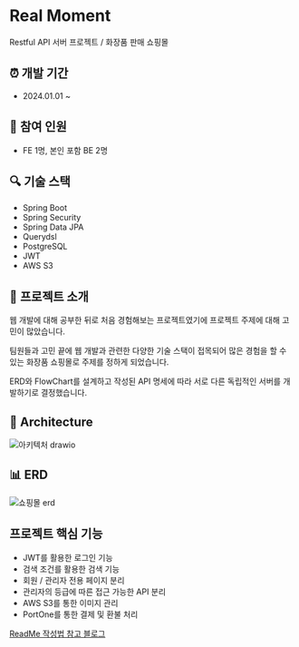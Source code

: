 # Real Moment
Restful API 서버 프로젝트 / 화장품 판매 쇼핑몰


## ⏰ 개발 기간
- 2024.01.01 ~ 


## 🤝 참여 인원
- FE 1명, 본인 포함 BE 2명


## 🔍 기술 스택
- Spring Boot
- Spring Security
- Spring Data JPA
- Querydsl
- PostgreSQL
- JWT
- AWS S3


## 🏃 프로젝트 소개
웹 개발에 대해 공부한 뒤로 처음 경험해보는 프로젝트였기에 프로젝트 주제에 대해 고민이 많았습니다.

팀원들과 고민 끝에 웹 개발과 관련한 다양한 기술 스택이 접목되어 많은 경험을 할 수 있는 화장품 쇼핑몰로 주제를 정하게 되었습니다.

ERD와 FlowChart를 설계하고 작성된 API 명세에 따라 서로 다른 독립적인 서버를 개발하기로 결정했습니다.


## 🤖 Architecture
![아키텍처 drawio](https://github.com/OSSING/Real_Moment/assets/98817068/1cf71af3-b925-430f-a73f-28b4fbba3aac)


## 📊 ERD
![쇼핑몰 erd](https://github.com/OSSING/Real_Moment/assets/98817068/71114233-90fd-46ae-a461-843093c247da)


## 프로젝트 핵심 기능
- JWT를 활용한 로그인 기능
- 검색 조건를 활용한 검색 기능
- 회원 / 관리자 전용 페이지 분리
- 관리자의 등급에 따른 접근 가능한 API 분리
- AWS S3를 통한 이미지 관리
- PortOne를 통한 결제 및 환불 처리





[ReadMe 작성법 참고 블로그](https://backendcode.tistory.com/165)
